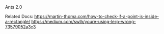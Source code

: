 Ants 2.0

Related Docs:
https://martin-thoma.com/how-to-check-if-a-point-is-inside-a-rectangle/
https://medium.com/swlh/youre-using-lerp-wrong-73579052a3c3

